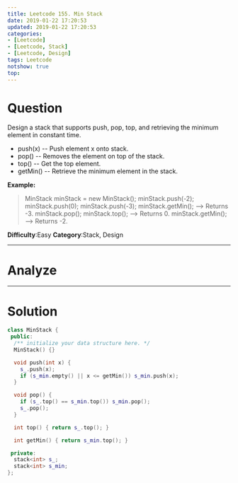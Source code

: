 ```yaml
---
title: Leetcode 155. Min Stack
date: 2019-01-22 17:20:53
updated: 2019-01-22 17:20:53
categories: 
- [Leetcode]
- [Leetcode, Stack]
- [Leetcode, Design]
tags: Leetcode
notshow: true
top:
---
```


# Question

Design a stack that supports push, pop, top, and retrieving the minimum element in constant time.

- push(x) -- Push element x onto stack.
- pop() -- Removes the element on top of the stack.
- top() -- Get the top element.
- getMin() -- Retrieve the minimum element in the stack.

**Example:**  

> MinStack minStack = new MinStack();
> minStack.push(-2);
> minStack.push(0);
> minStack.push(-3);
> minStack.getMin();   --> Returns -3.
> minStack.pop();
> minStack.top();      --> Returns 0.
> minStack.getMin();   --> Returns -2.

**Difficulty**:Easy
**Category**:Stack, Design

<!-- more -->

------------

# Analyze

------------

# Solution

```cpp
class MinStack {
 public:
  /** initialize your data structure here. */
  MinStack() {}

  void push(int x) {
    s_.push(x);
    if (s_min.empty() || x <= getMin()) s_min.push(x);
  }

  void pop() {
    if (s_.top() == s_min.top()) s_min.pop();
    s_.pop();
  }

  int top() { return s_.top(); }

  int getMin() { return s_min.top(); }

 private:
  stack<int> s_;
  stack<int> s_min;
};
```

<!-- 
------------

# Leetcode Question Summary


------------ -->
